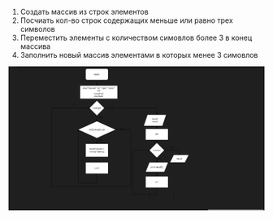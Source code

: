 1. Создать массив из строк элементов
2. Посчиать кол-во строк содержащих меньше или равно трех символов
3. Переместить элементы с количеством симовлов более 3 в конец массива
4. Заполнить новый массив элементами в которых менее 3 симовлов

![diagramm(2)](diagramm(2).jpg)
